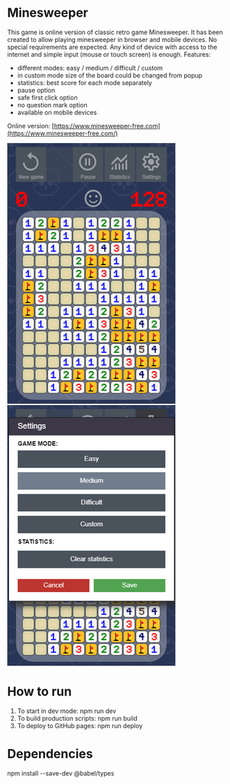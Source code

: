 # Minesweeper
This game is online version of classic retro game Minesweeper.
It has been created to allow playing minesweeper in browser and mobile devices.
No special requirements are expected.
Any kind of device with access to the internet and simple input (mouse or touch screen) is enough. 
Features:
- different modes: easy / medium / difficult / custom
- in custom mode size of the board could be changed from popup
- statistics: best score for each mode separately
- pause option
- safe first click option
- no question mark option
- available on mobile devices

Online version:
[https://www.minesweeper-free.com](https://www.minesweeper-free.com/)

![alt won_game](public/screenshots/won_game.png)
![alt settings](public/screenshots/settings.png)

# How to run
1. To start in dev mode:
   npm run dev
2. To build production scripts:
   npm run build
3. To deploy to GitHub pages:
   npm run deploy

# Dependencies
npm install --save-dev @babel/types
